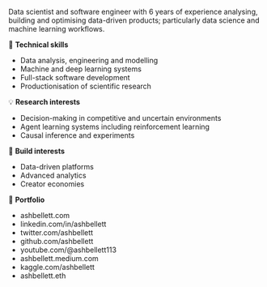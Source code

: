 Data scientist and software engineer with 6 years of experience analysing, building and optimising data-driven products; particularly data science and machine learning workflows.

🔑 **Technical skills**
- Data analysis, engineering and modelling
- Machine and deep learning systems
- Full-stack software development
- Productionisation of scientific research

💡 **Research interests**
- Decision-making in competitive and uncertain environments
- Agent learning systems including reinforcement learning
- Causal inference and experiments

🔧 **Build interests**
- Data-driven platforms
- Advanced analytics
- Creator economies

📔 **Portfolio**
- ashbellett.com
- linkedin.com/in/ashbellett
- twitter.com/ashbellett
- github.com/ashbellett
- youtube.com/@ashbellett113
- ashbellett.medium.com
- kaggle.com/ashbellett
- ashbellett.eth
